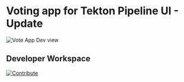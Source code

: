 # Voting app for Tekton Pipeline UI - Update

![Vote App Dev view](https://raw.githubusercontent.com/blues-man/vote-app-gitops/main/images/topology-vote-app-dev.png)


## Developer Workspace

[![Contribute](https://raw.githubusercontent.com/blues-man/cloud-native-workshop/demo/factory-contribute.svg)](https://codeready-openshift-workspaces.apps.wzs9uw4c.westeurope.aroapp.io/factory?url=https://github.com/blues-man/pipelines-vote-ui&policies.create=peruser)

